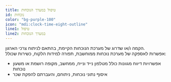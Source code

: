 ```yaml
---
title: טיפול במערך הנוכחות
id: נוכחות
color: "bg-purple-100"
icon: "mdi:clock-time-eight-outline"
line1: טיפול
line2: במערך הנוכחות
---
```


הקמה ו/או שדרוג של מערכת הנוכחות הקיימת, בהתאם לניתוח צרכי הארגון.  
אפשרות לאספקה של מערכת נוכחות ממוחשבת, תפורה למידות הלקוח, כשירות שכולל:

- אפשרויות דיווח מגוונות כולל מטלפון נייד ונייח, ממחשב, מקופה רושמת או משעון נוכחות
- איסוף נתוני נוכחות, ניתוחם, והעברתם להפקת שכר
